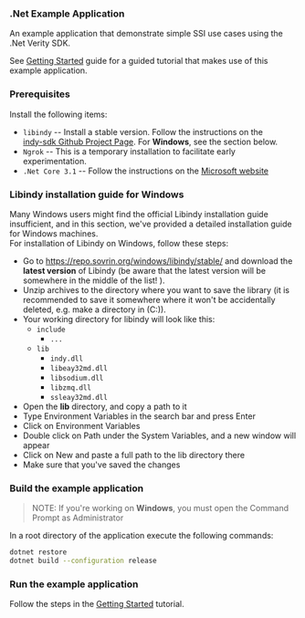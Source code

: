 ### .Net Example Application

An example application that demonstrate simple SSI use cases using the .Net Verity SDK.

See [Getting Started](../../../docs/getting-started/getting-started.md) guide for a guided tutorial that makes use of this example application.

### Prerequisites

Install the following items:
* `libindy` -- Install a stable version. Follow the instructions on the   
  [indy-sdk Github Project Page](https://github.com/hyperledger/indy-sdk#installing-the-sdk). For **Windows**, see the section below.
* `Ngrok` -- This is a temporary installation to facilitate early experimentation.
* `.Net Core 3.1` -- Follow the instructions on the [Microsoft website](https://docs.microsoft.com/en-us/dotnet/core/install)

### Libindy installation guide for Windows

Many Windows users might find the official Libindy installation guide insufficient, and in this section, we've provided a detailed installation guide for Windows machines.  
For installation of Libindy on Windows, follow these steps:
* Go to  https://repo.sovrin.org/windows/libindy/stable/ and download the **latest version** of Libindy (be aware that the latest version will be somewhere in the middle of the list! ).
* Unzip archives to the directory where you want to save the library (it is recommended to save it somewhere where it won't be accidentally deleted, e.g. make a directory in (C:)).
* Your working directory for libindy will look like this:
    - `include`
        -  `...`
    - `lib`
        - `indy.dll`
        - `libeay32md.dll`
        - `libsodium.dll`
        - `libzmq.dll`
        - `ssleay32md.dll`
* Open the **lib** directory, and copy a path to it
* Type Environment Variables in the search bar and press Enter
* Click on Environment Variables
* Double click on Path under the System Variables, and a new window will appear
* Click on New and paste a full path to the lib directory there
* Make sure that you've saved the changes

### Build the example application

> NOTE: If you're working on **Windows**, you must open the Command Prompt as Administrator

In a root directory of the application execute the following commands:
```sh  
dotnet restore
dotnet build --configuration release
```  

### Run the example application

Follow the steps in the [Getting Started](../../../docs/getting-started/getting-started.md) tutorial.
